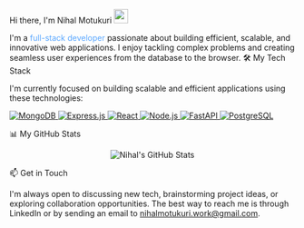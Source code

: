 Hi there, I'm Nihal Motukuri <img src="https://media.giphy.com/media/hvRJCLFzcasrR4ia7z/giphy.gif" width="25px">

I'm a <font color="#58a6ff">full-stack developer</font> passionate about building efficient, scalable, and innovative web applications. I enjoy tackling complex problems and creating seamless user experiences from the database to the browser.
🛠️ My Tech Stack

I'm currently focused on building scalable and efficient applications using these technologies:

<p align="left">
<a href="https://www.mongodb.com/" target="_blank" rel="noreferrer"> <img src="https://img.shields.io/badge/MongoDB-47A248?style=for-the-badge&logo=mongodb&logoColor=white" alt="MongoDB"/> </a>
<a href="https://expressjs.com" target="_blank" rel="noreferrer"> <img src="https://img.shields.io/badge/Express.js-000000?style=for-the-badge&logo=express&logoColor=white" alt="Express.js"/> </a>
<a href="https://reactjs.org/" target="_blank" rel="noreferrer"> <img src="https://img.shields.io/badge/React-20232A?style=for-the-badge&logo=react&logoColor=61DAFB" alt="React"/> </a>
<a href="https://nodejs.org" target="_blank" rel="noreferrer"> <img src="https://img.shields.io/badge/Node.js-339933?style=for-the-badge&logo=nodedotjs&logoColor=white" alt="Node.js"/> </a>
<a href="https://fastapi.tiangolo.com/" target="_blank" rel="noreferrer"> <img src="https://img.shields.io/badge/FastAPI-009688?style=for-the-badge&logo=fastapi&logoColor=white" alt="FastAPI"/> </a>
<a href="https://www.postgresql.org" target="_blank" rel="noreferrer"> <img src="https://img.shields.io/badge/PostgreSQL-316192?style=for-the-badge&logo=postgresql&logoColor=white" alt="PostgreSQL"/> </a>
</p>
📊 My GitHub Stats

<p align="center">
<img src="https://github-readme-stats.vercel.app/api?username=nihalmotukuri&show_icons=true&theme=tokyonight&hide_border=true&count_private=true" alt="Nihal's GitHub Stats"/>
</p>
📫 Get in Touch

I'm always open to discussing new tech, brainstorming project ideas, or exploring collaboration opportunities. The best way to reach me is through LinkedIn or by sending an email to nihalmotukuri.work@gmail.com.
